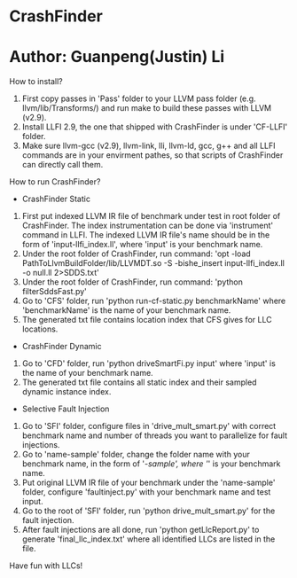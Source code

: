 # CrashFinder
# Author: Guanpeng(Justin) Li


How to install?


1. First copy passes in 'Pass' folder to your LLVM pass folder (e.g. llvm/lib/Transforms/) and run make to build these passes with LLVM (v2.9).
2. Install LLFI 2.9, the one that shipped with CrashFinder is under 'CF-LLFI' folder.
3. Make sure llvm-gcc (v2.9), llvm-link, lli, llvm-ld, gcc, g++ and all LLFI commands are in your envirment pathes, so that scripts of CrashFinder can directly call them.



How to run CrashFinder?


- CrashFinder Static

1. First put indexed LLVM IR file of benchmark under test in root folder of CrashFinder. The index instrumentation can be done via 'instrument' command in LLFI. The indexed LLVM IR file's name should be in the form of 'input-llfi_index.ll', where 'input' is your benchmark name.
2. Under the root folder of CrashFinder, run command:
	'opt -load PathToLlvmBuildFolder/lib/LLVMDT.so -S -bishe_insert input-llfi_index.ll -o null.ll 2>SDDS.txt'
3. Under the root folder of CrashFinder, run command:
	'python filterSddsFast.py'
4. Go to 'CFS' folder, run 'python run-cf-static.py benchmarkName' where 'benchmarkName' is the name of your benchmark name.
5. The generated txt file contains location index that CFS gives for LLC locations.


- CrashFinder Dynamic

1. Go to 'CFD' folder, run 'python driveSmartFi.py input' where 'input' is the name of your benchmark name.
2. The generated txt file contains all static index and their sampled dynamic instance index.


- Selective Fault Injection

1. Go to 'SFI' folder, configure files in 'drive_mult_smart.py' with correct benchmark name and number of threads you want to parallelize for fault injections.
2. Go to 'name-sample' folder, change the folder name with your benchmark name, in the form of '*-sample', where '*' is your benchmark name.
3. Put original LLVM IR file of your benchmark under the 'name-sample' folder, configure 'faultinject.py' with your benchmark name and test input.
4. Go to the root of 'SFI' folder, run 'python drive_mult_smart.py' for the fault injection.
5. After fault injections are all done, run 'python getLlcReport.py' to generate 'final_llc_index.txt' where all identified LLCs are listed in the file.


Have fun with LLCs!
